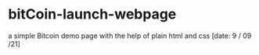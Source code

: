 # bitCoin-launch-webpage
a simple Bitcoin demo page with the help of plain html and css [date: 9 / 09 /21] 
